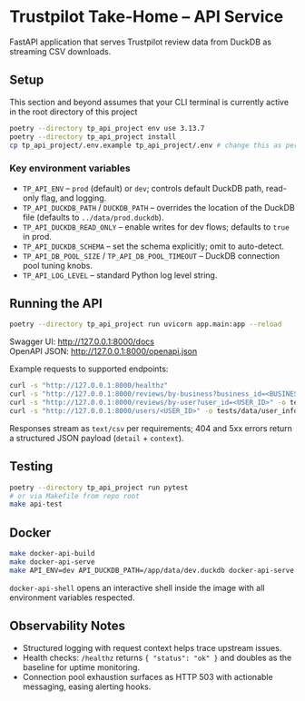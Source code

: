 # Trustpilot Take-Home – API Service

FastAPI application that serves Trustpilot review data from DuckDB as streaming CSV downloads.

## Setup

This section and beyond assumes that your CLI terminal is currently active in the root directory of this project

```bash
poetry --directory tp_api_project env use 3.13.7
poetry --directory tp_api_project install
cp tp_api_project/.env.example tp_api_project/.env # change this as per your environment needs
```

### Key environment variables

- `TP_API_ENV` – `prod` (default) or `dev`; controls default DuckDB path, read-only flag, and logging.
- `TP_API_DUCKDB_PATH` / `DUCKDB_PATH` – overrides the location of the DuckDB file (defaults to `../data/prod.duckdb`).
- `TP_API_DUCKDB_READ_ONLY` – enable writes for dev flows; defaults to `true` in prod.
- `TP_API_DUCKDB_SCHEMA` – set the schema explicitly; omit to auto-detect.
- `TP_API_DB_POOL_SIZE` / `TP_API_DB_POOL_TIMEOUT` – DuckDB connection pool tuning knobs.
- `TP_API_LOG_LEVEL` – standard Python log level string.

## Running the API

```bash
poetry --directory tp_api_project run uvicorn app.main:app --reload
```

Swagger UI: http://127.0.0.1:8000/docs  
OpenAPI JSON: http://127.0.0.1:8000/openapi.json

Example requests to supported endpoints:

```bash
curl -s "http://127.0.0.1:8000/healthz"
curl -s "http://127.0.0.1:8000/reviews/by-business?business_id=<BUSINESS_ID>" -o tests/data/business.csv
curl -s "http://127.0.0.1:8000/reviews/by-user?user_id=<USER_ID>" -o tests/data/user_reviews.csv
curl -s "http://127.0.0.1:8000/users/<USER_ID>" -o tests/data/user_info.csv
```

Responses stream as `text/csv` per requirements; 404 and 5xx errors return a structured JSON payload (`detail` + `context`).

## Testing

```bash
poetry --directory tp_api_project run pytest
# or via Makefile from repo root
make api-test
```

## Docker

```bash
make docker-api-build
make docker-api-serve
make API_ENV=dev API_DUCKDB_PATH=/app/data/dev.duckdb docker-api-serve
```

`docker-api-shell` opens an interactive shell inside the image with all environment variables respected.

## Observability Notes

- Structured logging with request context helps trace upstream issues.
- Health checks: `/healthz` returns `{ "status": "ok" }` and doubles as the baseline for uptime monitoring.
- Connection pool exhaustion surfaces as HTTP 503 with actionable messaging, easing alerting hooks.

